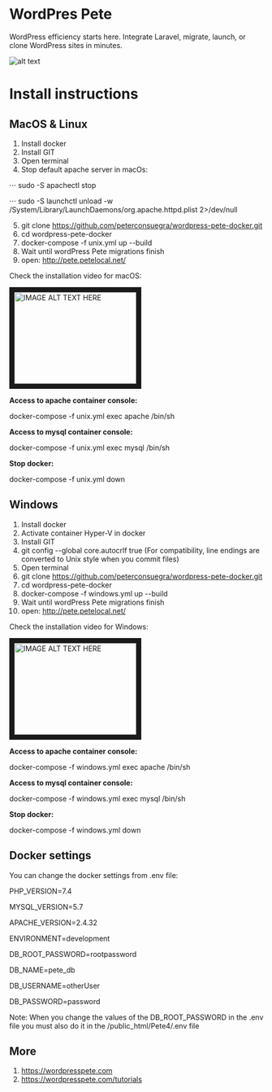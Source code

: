 # WordPres Pete

WordPress efficiency starts here. Integrate Laravel, migrate, launch, or clone WordPress sites in minutes.

![alt text](https://raw.githubusercontent.com/peterconsuegra/wordpress-pete-docker/master/apache/petelogo.png "WordPress Pete Logo")

# Install instructions

## MacOS & Linux

1. Install docker
2. Install GIT
3. Open terminal
4. Stop default apache server in macOs:

⋅⋅⋅ sudo -S apachectl stop

⋅⋅⋅ sudo -S launchctl unload -w /System/Library/LaunchDaemons/org.apache.httpd.plist 2>/dev/null

5. git clone https://github.com/peterconsuegra/wordpress-pete-docker.git
6. cd wordpress-pete-docker
7. docker-compose -f unix.yml up --build
8. Wait until wordPress Pete migrations finish
9. open: http://pete.petelocal.net/

Check the installation video for macOS:

<a href="http://www.youtube.com/watch?feature=player_embedded&v=_DWmv0Mqrhk
" target="_blank"><img src="http://img.youtube.com/vi/_DWmv0Mqrhk/0.jpg" 
alt="IMAGE ALT TEXT HERE" width="240" height="180" border="10" /></a>

__Access to apache container console:__

docker-compose -f unix.yml exec apache /bin/sh 

__Access to mysql container console:__

docker-compose -f unix.yml exec mysql /bin/sh 

__Stop docker:__

docker-compose -f unix.yml down


## Windows

1. Install docker
2. Activate container Hyper-V in docker
3. Install GIT
4. git config --global core.autocrlf true (For compatibility, line endings are converted to Unix style when you commit files)
5. Open terminal
6. git clone https://github.com/peterconsuegra/wordpress-pete-docker.git
7. cd wordpress-pete-docker  
8. docker-compose -f windows.yml up --build
9. Wait until wordPress Pete migrations finish
10. open: http://pete.petelocal.net/

Check the installation video for Windows:

<a href="http://www.youtube.com/watch?feature=player_embedded&v=ML8NNVGfq8I
" target="_blank"><img src="http://img.youtube.com/vi/ML8NNVGfq8I/0.jpg" 
alt="IMAGE ALT TEXT HERE" width="240" height="180" border="10" /></a>


__Access to apache container console:__

docker-compose -f windows.yml exec apache /bin/sh 

__Access to mysql container console:__

docker-compose -f windows.yml exec mysql /bin/sh 

__Stop docker:__

docker-compose -f windows.yml down

## Docker settings

You can change the docker settings from .env file:

PHP_VERSION=7.4

MYSQL_VERSION=5.7

APACHE_VERSION=2.4.32

ENVIRONMENT=development

DB_ROOT_PASSWORD=rootpassword

DB_NAME=pete_db

DB_USERNAME=otherUser

DB_PASSWORD=password

Note: When you change the values of the DB_ROOT_PASSWORD in the .env file you must also do it in the /public_html/Pete4/.env file

## More

1. https://wordpresspete.com
2. https://wordpresspete.com/tutorials





